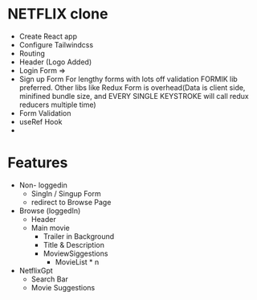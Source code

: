 # NETFLIX clone

- Create React app 
- Configure Tailwindcss
- Routing
- Header (Logo Added)
- Login Form => 
- Sign up Form
  For lengthy forms with lots off validation FORMIK lib preferred.
  Other libs like Redux Form is overhead(Data is client side, minifined bundle size, and EVERY SINGLE KEYSTROKE will call redux reducers multiple time)
- Form Validation
- useRef Hook 
- 
# Features
- Non- loggedin
    - SingIn / Singup Form
    - redirect to Browse Page
- Browse (loggedIn)
    - Header
    - Main movie
        - Trailer in Background
        - Title & Description
        - MoviewSiggestions
            - MovieList * n
- NetflixGpt
    - Search Bar
    - Movie Suggestions
